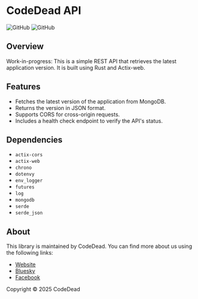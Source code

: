 # CodeDead API

![GitHub](https://img.shields.io/badge/language-Rust-green)
![GitHub](https://img.shields.io/github/license/CodeDead/codedead_api)

## Overview

Work-in-progress: This is a simple REST API that retrieves the latest application version. It is built using Rust and
Actix-web.

## Features

- Fetches the latest version of the application from MongoDB.
- Returns the version in JSON format.
- Supports CORS for cross-origin requests.
- Includes a health check endpoint to verify the API's status.

## Dependencies

- `actix-cors`
- `actix-web`
- `chrono`
- `dotenvy`
- `env_logger`
- `futures`
- `log`
- `mongodb`
- `serde`
- `serde_json`

## About

This library is maintained by CodeDead. You can find more about us using the following links:

* [Website](https://codedead.com)
* [Bluesky](https://bsky.app/profile/codedead.com)
* [Facebook](https://facebook.com/deadlinecodedead)

Copyright © 2025 CodeDead
